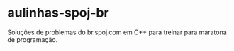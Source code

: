 # aulinhas-spoj-br
Soluções de problemas do br.spoj.com em C++ para treinar para maratona de programação.
